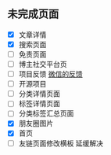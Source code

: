 ## 未完成页面
- [x] 文章详情 
- [x] 搜索页面
- [ ] 免责页面
- [ ] 博主社交平台页
- [ ] 项目反馈 [微信的反馈](https://mp.weixin.qq.com/wxawap/wapreportwxadevlog?action=complain_feedback&appid=wxbddc360a262ff7b5&embeddedappid=&hostappid=&pageid=pages%2Findex%2Findex.html%3F&from=3&version_type=1&version_code=0&screenshot_localId=weixin%3A%2F%2Fresourceid%2Fda56b19d42698f06bd1589dbe0fa55dc&sessionid=hash=1532625981&ts=1705301577209&host=&version=671100216&device=2&business_appid=&msgid=&public_lib_version=1141&public_lib_version_str=3.3.1&template_id=#wechat_redirect)
- [ ] 开源项目
- [ ] 分类详情页面
- [ ] 标签详情页面
- [ ] 分类标签汇总页面
- [x] 朋友圈图片
- [x] 首页
- [ ] 友链页面修改横板  延缓解决